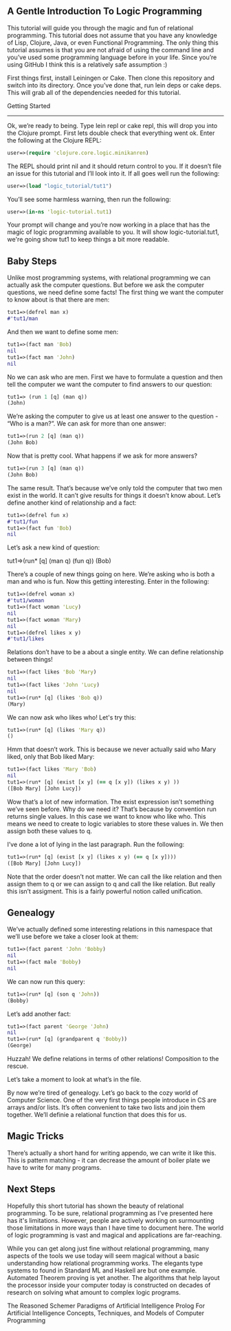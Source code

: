 A Gentle Introduction To Logic Programming
----

This tutorial will guide you through the magic and fun of relational programming. This tutorial does not assume that you have any knowledge of Lisp, Clojure, Java, or even Functional Programming. The only thing this tutorial assumes is that you are not afraid of using the command line and you’ve used some programming language before in your life. Since you’re using GitHub I think this is a relatively safe assumption :)

First things first, install Leiningen or Cake. Then clone this repository and switch into its directory. Once you’ve done that, run lein deps or cake deps. This will grab all of the dependencies needed for this tutorial.

Getting Started
____

Ok, we’re ready to being. Type lein repl or cake repl, this will drop you into the Clojure prompt. First lets double check that everything went ok. Enter the following at the Clojure REPL:

```clj
user=>(require 'clojure.core.logic.minikanren)
```

The REPL should print nil and it should return control to you. If it doesn’t file an issue for this tutorial and I’ll look into it. If all goes well run the following:

```clj
user=>(load "logic_tutorial/tut1")
```

You’ll see some harmless warning, then run the following:

```clj
user=>(in-ns 'logic-tutorial.tut1)
```

Your prompt will change and you’re now working in a place that has the magic of logic programming available to you. It will show logic-tutorial.tut1, we're going show tut1 to keep things a bit more readable.

Baby Steps
----

Unlike most programming systems, with relational programming we can actually ask the computer questions. But before we ask the computer questions, we need define some facts! The first thing we want the computer to know about is that there are men:

```clj
tut1=>(defrel man x)
#'tut1/man
```

And then we want to define some men:

```clj
tut1=>(fact man 'Bob)
nil
tut1=>(fact man 'John)
nil
```

No we can ask who are men. First we have to formulate a question and then tell the computer we want the computer to find answers to our question:

```clj
tut1=> (run 1 [q] (man q))
(John)
```

We’re asking the computer to give us at least one answer to the question - “Who is a man?”.  We can ask for more than one answer:

```clj
tut1=>(run 2 [q] (man q))
(John Bob)
```

Now that is pretty cool. What happens if we ask for more answers?

```clj
tut1=>(run 3 [q] (man q))
(John Bob)
```

The same result. That’s because we’ve only told the computer that two men exist in the world. It can’t give results for things it doesn’t know about. Let’s define another kind of relationship and a fact:

```clj
tut1=>(defrel fun x)
#'tut1/fun
tut1=>(fact fun 'Bob)
nil
```

Let’s ask a new kind of question:

tut1=>(run* [q] (man q) (fun q))
(Bob)

There’s a couple of new things going on here. We’re asking who is both a man and who is fun. Now this getting interesting. Enter in the following:

```clj
tut1=>(defrel woman x)
#'tut1/woman
tut1=>(fact woman 'Lucy)
nil
tut1=>(fact woman 'Mary)
nil
tut1=>(defrel likes x y)
#'tut1/likes
```

Relations don’t have to be a about a single entity. We can define relationship between things!

```clj
tut1=>(fact likes 'Bob 'Mary)
nil
tut1=>(fact likes 'John 'Lucy)
nil
tut1=>(run* [q] (likes 'Bob q))
(Mary)
```

We can now ask who likes who! Let's try this:

```clj
tut1=>(run* [q] (likes 'Mary q))
()
```

Hmm that doesn’t work. This is because we never actually said who Mary liked, only that Bob liked Mary:

```clj
tut1=>(fact likes 'Mary 'Bob)
nil
tut1=>(run* [q] (exist [x y] (== q [x y]) (likes x y) ))
([Bob Mary] [John Lucy])
```

Wow that’s a lot of new information. The exist expression isn’t something we’ve seen before. Why do we need it? That’s because by convention run returns single values. In this case we want to know who like who. This means we need to create to logic variables to store these values in. We then assign both these values to q.

I’ve done a lot of lying in the last paragraph. Run the following:

```clj
tut1=>(run* [q] (exist [x y] (likes x y) (== q [x y])))
([Bob Mary] [John Lucy])
```

Note that the order doesn’t not matter. We can call the like relation and then assign them to q or we can assign to q and call the like relation. But really this isn’t assigment. This is a fairly powerful notion called unification.

Genealogy
----

We’ve actually defined some interesting relations in this namespace that we’ll use before we take a closer look at them:

```clj
tut1=>(fact parent 'John 'Bobby)
nil
tut1=>(fact male 'Bobby)
nil
```

We can now run this query:

```clj
tut1=>(run* [q] (son q 'John))
(Bobby)
```

Let’s add another fact:

```clj
tut1=>(fact parent 'George 'John) 
nil
tut1=>(run* [q] (grandparent q 'Bobby))
(George)
```

Huzzah! We define relations in terms of other relations! Composition to the rescue.

Let’s take a moment to look at what’s in the file.

By now we’re tired of genealogy. Let’s go back to the cozy world of Computer Science. One of the very first things people introduce in CS are arrays and/or lists. It’s often convenient to take two lists and join them together. We’ll definie a relational function that does this for us.

Magic Tricks
----

There’s actually a short hand for writing appendo, we can write it like this. This is pattern matching - it can decrease the amount of boiler plate we have to write for many programs.

Next Steps
----

Hopefully this short tutorial has shown the beauty of relational programming. To be sure, relational programming as I've presented here has it's limitations. However, people are actively working on surmounting those limitations in more ways than I have time to document here. The world of logic programming is vast and magical and applications are far-reaching.

While you can get along just fine without relational programming, many aspects of the tools we use today will seem magical without a basic understanding how relational programming works. The elegants type systems to found in Standard ML and Haskell are but one example. Automated Theorem proving is yet another. The algorithms that help layout the processor inside your computer today is constructed on decades of research on solving what amount to complex logic programs.

The Reasoned Schemer
Paradigms of Artificial Intelligence
Prolog For Artificial Intelligence
Concepts, Techniques, and Models of Computer Programming